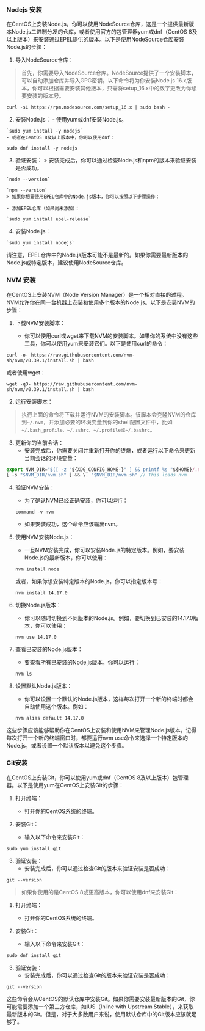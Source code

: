 ### Nodejs 安装 
在CentOS上安装Node.js，你可以使用NodeSource仓库，这是一个提供最新版本Node.js二进制分发的仓库，或者使用官方的包管理器yum或dnf（CentOS 8及以上版本）来安装通过EPEL提供的版本。以下是使用NodeSource仓库安装Node.js的步骤：

  1. 导入NodeSource仓库：
  > 首先，你需要导入NodeSource仓库。NodeSource提供了一个安装脚本，可以自动添加仓库并导入GPG密钥。以下命令将为你安装Node.js 16.x版本，你可以根据需要安装其他版本，只需将setup_16.x中的数字更改为你想要安装的版本号。

  `curl -sL https://rpm.nodesource.com/setup_16.x | sudo bash -`


  2. 安装Node.js：
    - 使用yum或dnf安装Node.js。

    `sudo yum install -y nodejs`
    - 或者在CentOS 8及以上版本中，你可以使用dnf：

  `sudo dnf install -y nodejs`

  3.  验证安装：
    > 安装完成后，你可以通过检查Node.js和npm的版本来验证安装是否成功。

    `node --version`

    `npm --version`
    > 如果你想要使用EPEL仓库中的Node.js版本，你可以按照以下步骤操作：

    - 添加EPEL仓库（如果尚未添加）：

    `sudo yum install epel-release`

  4. 安装Node.js：

    `sudo yum install nodejs`

请注意，EPEL仓库中的Node.js版本可能不是最新的。如果你需要最新版本的Node.js或特定版本，建议使用NodeSource仓库。

### NVM 安装 
在CentOS上安装NVM（Node Version Manager）是一个相对直接的过程。NVM允许你在同一台机器上安装和使用多个版本的Node.js。以下是安装NVM的步骤：

1. 下载NVM安装脚本：

    - 你可以使用curl或wget来下载NVM的安装脚本。如果你的系统中没有这些工具，你可以使用yum来安装它们。以下是使用curl的命令：

  `curl -o- https://raw.githubusercontent.com/nvm-sh/nvm/v0.39.1/install.sh | bash`

  或者使用wget：
    
  `wget -qO- https://raw.githubusercontent.com/nvm-sh/nvm/v0.39.1/install.sh | bash`


2. 运行安装脚本：

 > 执行上面的命令将下载并运行NVM的安装脚本。该脚本会克隆NVM的仓库到`~/.nvm`，并添加必要的环境变量到你的shell配置文件中，比如 `~/.bash_profile、~/.zshrc、~/.profile或~/.bashrc`。

3. 更新你的当前会话：
    - 安装完成后，你需要关闭并重新打开你的终端，或者运行以下命令来更新当前会话的环境变量：

```js
export NVM_DIR="$([ -z "${XDG_CONFIG_HOME-}" ] && printf %s "${HOME}/.nvm" || printf %s "${XDG_CONFIG_HOME}/nvm")"
[ -s "$NVM_DIR/nvm.sh" ] && \. "$NVM_DIR/nvm.sh" // This loads nvm
```

4. 验证NVM安装：
    - 为了确认NVM已经正确安装，你可以运行：

    `command -v nvm`

   - 如果安装成功，这个命令应该输出nvm。

5. 使用NVM安装Node.js：
    - 一旦NVM安装完成，你可以安装Node.js的特定版本。例如，要安装Node.js的最新版本，你可以使用：

    `nvm install node`

    或者，如果你想安装特定版本的Node.js，你可以指定版本号：

    `nvm install 14.17.0`


6. 切换Node.js版本：
    - 你可以随时切换到不同版本的Node.js。例如，要切换到已安装的14.17.0版本，你可以使用：

    `nvm use 14.17.0`


7. 查看已安装的Node.js版本：
    - 要查看所有已安装的Node.js版本，你可以运行：

    `nvm ls`

8. 设置默认Node.js版本：
    - 你可以设置一个默认的Node.js版本，这样每次打开一个新的终端时都会自动使用这个版本。例如：

    `nvm alias default 14.17.0`

这些步骤应该能够帮助你在CentOS上安装和使用NVM来管理Node.js版本。记得每次打开一个新的终端窗口时，都要运行nvm use命令来选择一个特定版本的Node.js，或者设置一个默认版本以避免这个步骤。


### Git安装

在CentOS上安装Git，你可以使用yum或dnf（CentOS 8及以上版本）包管理器。以下是使用yum在CentOS上安装Git的步骤：

1. 打开终端：
    - 打开你的CentOS系统的终端。

2. 安装Git：
    - 输入以下命令来安装Git：

  `sudo yum install git`

3. 验证安装：
    - 安装完成后，你可以通过检查Git的版本来验证安装是否成功：

  `git --version`

> 如果你使用的是CentOS 8或更高版本，你可以使用dnf来安装Git：

1. 打开终端：
    - 打开你的CentOS系统的终端。

2. 安装Git：
    - 输入以下命令来安装Git：

  `sudo dnf install git`

3. 验证安装：
    - 安装完成后，你可以通过检查Git的版本来验证安装是否成功：

  `git --version`

这些命令会从CentOS的默认仓库中安装Git。如果你需要安装最新版本的Git，你可能需要添加一个第三方仓库，如IUS（Inline with Upstream Stable），来获取最新版本的Git。但是，对于大多数用户来说，使用默认仓库中的Git版本应该就足够了。